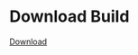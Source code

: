 # Download Build
[Download](https://github.com/Carmelosmexy1/Enigma-Public-Updated/releases/tag/Download)



























































